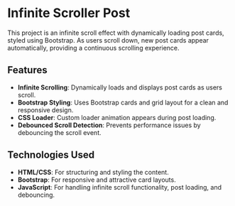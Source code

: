 # Infinite Scroller Post 

This project is an infinite scroll effect with dynamically loading post cards, styled using Bootstrap. As users scroll down, new post cards appear automatically, providing a continuous scrolling experience. 

## Features

- **Infinite Scrolling**: Dynamically loads and displays post cards as users scroll.
- **Bootstrap Styling**: Uses Bootstrap cards and grid layout for a clean and responsive design.
- **CSS Loader**: Custom loader animation appears during post loading.
- **Debounced Scroll Detection**: Prevents performance issues by debouncing the scroll event.

## Technologies Used

- **HTML/CSS**: For structuring and styling the content.
- **Bootstrap**: For responsive and attractive card layouts.
- **JavaScript**: For handling infinite scroll functionality, post loading, and debouncing.
  
